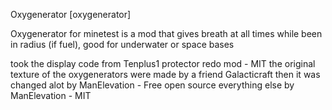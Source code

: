 Oxygenerator [oxygenerator]

Oxygenerator for minetest is a mod that gives breath at all times while been in radius (if fuel), good for underwater or space bases 

took the display code from Tenplus1 protector redo mod - MIT
the original texture of the oxygenerators were made by a friend Galacticraft then it was changed alot by ManElevation - Free open source
everything else by ManElevation - MIT

